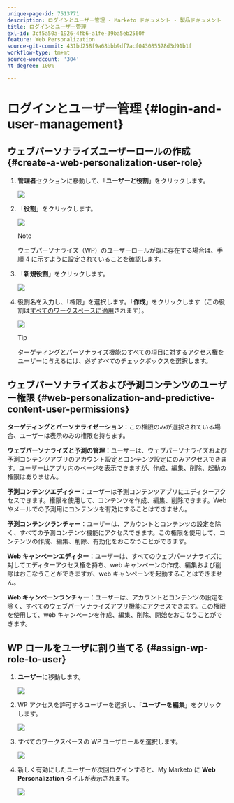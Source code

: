 ```yaml
---
unique-page-id: 7513771
description: ログインとユーザー管理 - Marketo ドキュメント - 製品ドキュメント
title: ログインとユーザー管理
exl-id: 3cf5a50a-1926-4fb6-a1fe-39ba5eb2560f
feature: Web Personalization
source-git-commit: 431bd258f9a68bbb9df7acf043085578d3d91b1f
workflow-type: tm+mt
source-wordcount: '304'
ht-degree: 100%

---
```


# ログインとユーザー管理 {#login-and-user-management}

## ウェブパーソナライズユーザーロールの作成 {#create-a-web-personalization-user-role}

1. **管理者**&#x200B;セクションに移動して、「**ユーザーと役割**」をクリックします。

   ![](assets/image2015-4-28-19-3a50-3a49.png)

1. 「**役割**」をクリックします。

   ![](assets/image2015-4-28-19-3a57-3a58.png)

   >[!NOTE]
   >
   >ウェブパーソナライズ（WP）のユーザーロールが既に存在する場合は、手順 4 に示すように設定されていることを確認します。

1. 「**新規役割**」をクリックします。

   ![](assets/three-1.png)

1. 役割名を入力し、「権限」を選択します。「**作成**」をクリックします（この役割は[すべてのワークスペースに適用](/help/marketo/product-docs/administration/users-and-roles/managing-marketo-users.md)されます）。

   ![](assets/four.png)

   >[!TIP]
   >
   >ターゲティングとパーソナライズ機能のすべての項目に対するアクセス権をユーザーに与えるには、必ず&#x200B;_すべて_&#x200B;のチェックボックスを選択します。

## ウェブパーソナライズおよび予測コンテンツのユーザー権限 {#web-personalization-and-predictive-content-user-permissions}

**ターゲティングとパーソナライゼーション**：この権限のみが選択されている場合、ユーザーは表示のみの権限を持ちます。

**ウェブパーソナライズと予測の管理**：ユーザーは、ウェブパーソナライズおよび予測コンテンツアプリのアカウント設定とコンテンツ設定にのみアクセスできます。ユーザーはアプリ内のページを表示できますが、作成、編集、削除、起動の権限はありません。

**予測コンテンツエディター**：ユーザーは予測コンテンツアプリにエディターアクセスできます。権限を使用して、コンテンツを作成、編集、削除できます。Web やメールでの予測用にコンテンツを有効にすることはできません。

**予測コンテンツランチャー**：ユーザーは、アカウントとコンテンツの設定を除く、すべての予測コンテンツ機能にアクセスできます。この権限を使用して、コンテンツの作成、編集、削除、有効化をおこなうことができます。

**Web キャンペーンエディター**：ユーザーは、すべてのウェブパーソナライズに対してエディターアクセス権を持ち、web キャンペーンの作成、編集および削除はおこなうことができますが、web キャンペーンを起動することはできません。

**Web キャンペーンランチャー**：ユーザーは、アカウントとコンテンツの設定を除く、すべてのウェブパーソナライズアプリ機能にアクセスできます。この権限を使用して、web キャンペーンを作成、編集、削除、開始をおこなうことができます。

## WP ロールをユーザに割り当てる {#assign-wp-role-to-user}

1. **ユーザー**&#x200B;に移動します。

   ![](assets/image2015-4-29-11-3a31-3a3.png)

1. WP アクセスを許可するユーザーを選択し、「**ユーザーを編集**」をクリックします。

   ![](assets/image2015-4-29-11-3a38-3a46.png)

1. すべてのワークスペースの WP ユーザロールを選択します。

   ![](assets/seven.png)

1. 新しく有効にしたユーザーが次回ログインすると、My Marketo に **Web Personalization** タイルが表示されます。

   ![](assets/eight.png)
